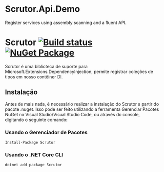 # Scrutor.Api.Demo
Register services using assembly scanning and a fluent API.

# Scrutor [![Build status](https://ci.appveyor.com/api/projects/status/j00uyvqnm54rdlkb?svg=true)](https://ci.appveyor.com/project/khellang/scrutor) [![NuGet Package](https://img.shields.io/nuget/v/Scrutor.svg)](https://www.nuget.org/packages/Scrutor)

Scrutor é uma biblioteca de suporte para Microsoft.Extensions.DependencyInjection, permite registrar coleções de tipos em nosso contêiner DI.

## Instalação

Antes de mais nada, é necessário realizar a instalação do Scrutor a partir do pacote .nuget. Isso pode ser feito utilizando a ferramenta Gerenciar Pacotes NuGet no Visual Studio/Visual Studio Code, ou através do console, digitando o seguinte comando:

### Usando o Gerenciador de Pacotes

```
Install-Package Scrutor
```

### Usando o .NET Core CLI

```
dotnet add package Scrutor
```
